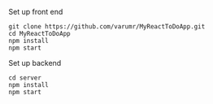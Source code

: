 Set up front end
```
git clone https://github.com/varumr/MyReactToDoApp.git
cd MyReactToDoApp
npm install
npm start
```

Set up backend
```
cd server
npm install
npm start
```
